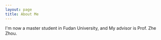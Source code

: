 ```yaml
---
layout: page
title: About Me
---
```



I'm now a master student in Fudan University, and My advisor is Prof. Zhe Zhou.

